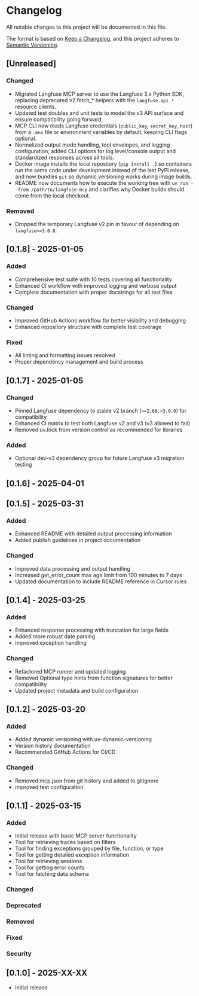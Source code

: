 # Changelog

All notable changes to this project will be documented in this file.

The format is based on [Keep a Changelog](https://keepachangelog.com/en/1.0.0/),
and this project adheres to [Semantic Versioning](https://semver.org/spec/v2.0.0.html).

## [Unreleased]

### Changed
- Migrated Langfuse MCP server to use the Langfuse 3.x Python SDK, replacing deprecated v2 fetch_* helpers with the `langfuse.api.*` resource clients.
- Updated test doubles and unit tests to model the v3 API surface and ensure compatibility going forward.
- MCP CLI now reads Langfuse credentials (`public_key`, `secret_key`, `host`) from a `.env` file or environment variables by default, keeping CLI flags optional.
- Normalized output mode handling, tool envelopes, and logging configuration; added CLI options for log level/console output and standardized responses across all tools.
- Docker image installs the local repository (`pip install .`) so containers run the same code under development instead of the last PyPI release, and now bundles `git` so dynamic versioning works during image builds.
- README now documents how to execute the working tree with `uv run --from /path/to/langfuse-mcp` and clarifies why Docker builds should come from the local checkout.

### Removed
- Dropped the temporary Langfuse v2 pin in favour of depending on `langfuse>=3.0.0`.

## [0.1.8] - 2025-01-05

### Added
- Comprehensive test suite with 10 tests covering all functionality
- Enhanced CI workflow with improved logging and verbose output
- Complete documentation with proper docstrings for all test files

### Changed
- Improved GitHub Actions workflow for better visibility and debugging
- Enhanced repository structure with complete test coverage

### Fixed
- All linting and formatting issues resolved
- Proper dependency management and build process

## [0.1.7] - 2025-01-05

### Changed
- Pinned Langfuse dependency to stable v2 branch (`>=2.60,<3.0.0`) for compatibility
- Enhanced CI matrix to test both Langfuse v2 and v3 (v3 allowed to fail)
- Removed uv.lock from version control as recommended for libraries

### Added
- Optional dev-v3 dependency group for future Langfuse v3 migration testing

## [0.1.6] - 2025-04-01

## [0.1.5] - 2025-03-31

### Added
- Enhanced README with detailed output processing information
- Added publish guidelines in project documentation

### Changed
- Improved data processing and output handling
- Increased get_error_count max age limit from 100 minutes to 7 days
- Updated documentation to include README reference in Cursor rules

## [0.1.4] - 2025-03-25

### Added
- Enhanced response processing with truncation for large fields
- Added more robust date parsing
- Improved exception handling

### Changed
- Refactored MCP runner and updated logging 
- Removed Optional type hints from function signatures for better compatibility
- Updated project metadata and build configuration

## [0.1.2] - 2025-03-20

### Added
- Added dynamic versioning with uv-dynamic-versioning
- Version history documentation
- Recommended GitHub Actions for CI/CD

### Changed
- Removed mcp.json from git history and added to gitignore
- Improved test configuration

## [0.1.1] - 2025-03-15

### Added
- Initial release with basic MCP server functionality
- Tool for retrieving traces based on filters
- Tool for finding exceptions grouped by file, function, or type
- Tool for getting detailed exception information
- Tool for retrieving sessions
- Tool for getting error counts
- Tool for fetching data schema

### Changed

### Deprecated

### Removed

### Fixed

### Security

## [0.1.0] - 2025-XX-XX
- Initial release 
